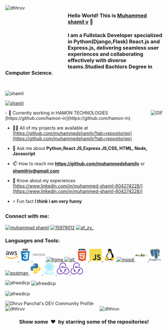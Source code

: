 <img align="left" width="200" height="200" alt="dhhruv" src="https://user-images.githubusercontent.com/72680045/103229550-485e7900-4959-11eb-95d2-41cdbc444ec0.png" />

### Hello World! This is [Muhammed shamil v](https://github.com/muhammedshamilv) 👋


<h3>I am a Fullstack Developer specialized in Python(Django,Flask) React.js and Express.js, delivering seamless user experiences and collaborating effectively with diverse teams.Studied Bachlors Degree in Computer Science.</h3>
<br>
<p align="left"> 
	<img src="https://komarev.com/ghpvc/?username=muhammedshamilv&color=blue" alt="shamil" /> 
</p>
<p align="left"> <a href="https://github.com/ryo-ma/github-profile-trophy"><img src="https://github-profile-trophy.vercel.app/?username=muhammedshamilv" alt="shamil" /></a> </p>

<img align="right" height="300px" alt="GIF" src="https://i.pinimg.com/originals/e4/26/70/e426702edf874b181aced1e2fa5c6cde.gif" />
- 🔭 Currently working in HAMON TECHNOLOGIES [https://github.com/hamon-in](https://github.com/hamon-in)

- 👨‍💻 All of my projects are available at [https://github.com/muhammedshamilv?tab=repositories](https://github.com/muhammedshamilv?tab=repositories)

- 💬 Ask me about **Python,React JS,Express JS,CSS, HTML, Node, Javascript**

- 📫 How to reach me **https://github.com/muhammedshamilv** or **shamilrjv@gmail.com**

- 📄 Know about my experiences [https://www.linkedin.com/in/muhammed-shamil-604274228/](https://www.linkedin.com/in/muhammed-shamil-604274228/)

- ⚡ Fun fact **I think i am very funny**

<h3 align="left">Connect with me:</h3>
<p align="left">
<a href="https://linkedin.com/in/muhammed-shamil-604274228/" target="blank"><img align="center" src="https://raw.githubusercontent.com/rahuldkjain/github-profile-readme-generator/master/src/images/icons/Social/linked-in-alt.svg" alt="muhammad shamil" height="30" width="40" /></a>
<a href="https://stackoverflow.com/users/19715214/shamil" target="blank"><img align="center" src="https://raw.githubusercontent.com/rahuldkjain/github-profile-readme-generator/master/src/images/icons/Social/stack-overflow.svg" alt="15979012" height="30" width="40" /></a>
<a href="https://www.instagram.com/shamil_riju/" target="blank"><img align="center" src="https://raw.githubusercontent.com/rahuldkjain/github-profile-readme-generator/master/src/images/icons/Social/instagram.svg" alt="af_zy_" height="30" width="40" /></a>
</p>

<h3 align="left">Languages and Tools:</h3>
<p align="left"> <a href="https://aws.amazon.com" target="_blank" rel="noreferrer"> <img src="https://raw.githubusercontent.com/devicons/devicon/master/icons/amazonwebservices/amazonwebservices-original-wordmark.svg" alt="aws" width="40" height="40"/> </a> <a href="https://www.w3schools.com/css/" target="_blank" rel="noreferrer"> <img src="https://raw.githubusercontent.com/devicons/devicon/master/icons/css3/css3-original-wordmark.svg" alt="css3" width="40" height="40"/> </a> <a href="https://expressjs.com" target="_blank" rel="noreferrer"> <img src="https://raw.githubusercontent.com/devicons/devicon/master/icons/express/express-original-wordmark.svg" alt="express" width="40" height="40"/> </a> <a href="https://www.figma.com/" target="_blank" rel="noreferrer"> <img src="https://www.vectorlogo.zone/logos/figma/figma-icon.svg" alt="figma" width="40" height="40"/> </a> <a href="https://git-scm.com/" target="_blank" rel="noreferrer"> <img src="https://www.vectorlogo.zone/logos/git-scm/git-scm-icon.svg" alt="git" width="40" height="40"/> </a> <a href="https://www.w3.org/html/" target="_blank" rel="noreferrer"> <img src="https://raw.githubusercontent.com/devicons/devicon/master/icons/html5/html5-original-wordmark.svg" alt="html5" width="40" height="40"/> </a> <a href="https://developer.mozilla.org/en-US/docs/Web/JavaScript" target="_blank" rel="noreferrer"> <img src="https://raw.githubusercontent.com/devicons/devicon/master/icons/javascript/javascript-original.svg" alt="javascript" width="40" height="40"/> </a> <a href="https://www.linux.org/" target="_blank" rel="noreferrer"> <img src="https://raw.githubusercontent.com/devicons/devicon/master/icons/linux/linux-original.svg" alt="linux" width="40" height="40"/> </a> <a href="https://www.microsoft.com/en-us/sql-server" target="_blank" rel="noreferrer"> <img src="https://www.svgrepo.com/show/303229/microsoft-sql-server-logo.svg" alt="mssql" width="40" height="40"/> </a> <a href="https://nodejs.org" target="_blank" rel="noreferrer"> <img src="https://raw.githubusercontent.com/devicons/devicon/master/icons/nodejs/nodejs-original-wordmark.svg" alt="nodejs" width="40" height="40"/> </a> <a href="https://www.postgresql.org" target="_blank" rel="noreferrer"> <img src="https://raw.githubusercontent.com/devicons/devicon/master/icons/postgresql/postgresql-original-wordmark.svg" alt="postgresql" width="40" height="40"/> </a> <a href="https://postman.com" target="_blank" rel="noreferrer"> <img src="https://www.vectorlogo.zone/logos/getpostman/getpostman-icon.svg" alt="postman" width="40" height="40"/> </a> <a href="https://www.python.org" target="_blank" rel="noreferrer"> <img src="https://raw.githubusercontent.com/devicons/devicon/master/icons/python/python-original.svg" alt="python" width="40" height="40"/> </a> <a href="https://reactjs.org/" target="_blank" rel="noreferrer"> <img src="https://raw.githubusercontent.com/devicons/devicon/master/icons/react/react-original-wordmark.svg" alt="react" width="40" height="40"/> </a> <a href="https://redux.js.org" target="_blank" rel="noreferrer"> <img src="https://raw.githubusercontent.com/devicons/devicon/master/icons/redux/redux-original.svg" alt="redux" width="40" height="40"/> </a> 
	<a href="https://www.djangoproject.com" target="_blank" rel="noreferrer"> <img src="https://raw.githubusercontent.com/devicons/devicon/master/icons/redux/redux-original.svg" alt="redux" width="40" height="40"/> </a> </p>

<p><img align="left" src="https://github-readme-stats.vercel.app/api/top-langs?username=afreedicp&show_icons=true&locale=en&layout=compact" alt="afreedicp" /></p>

<p>&nbsp;<img align="center" src="https://github-readme-stats.vercel.app/api?username=afreedicp&show_icons=true&locale=en" alt="afreedicp" /></p>

<p><img align="center" src="https://github-readme-streak-stats.herokuapp.com/?user=afreedicp&" alt="afreedicp" /></p>

  <img src="https://d2fltix0v2e0sb.cloudfront.net/dev-badge.svg" alt="Dhruv Panchal's DEV Community Profile" height="35" width="35">
</a>
<br>
<img align="left" src="https://github-readme-stats.vercel.app/api?username=afreedicp&theme=dark&cache_seconds=1800&show_icons=true&count_private=true" alt="dhhruv" width="60%" />
<img src="https://github-readme-stats.vercel.app/api/top-langs/?username=afreedicp&langs_count=7&show_icons=true&count_private=true&cache_seconds=1800&layout=compact&hide_border=true&theme=dark" alt="dhhruv" width="37%" />
<br>
<h3 align="center">Show some &nbsp;❤️&nbsp; by starring some of the repositories!</h3>
